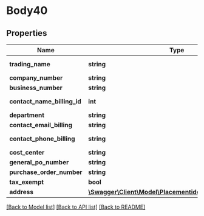 # Body40

## Properties
Name | Type | Description | Notes
------------ | ------------- | ------------- | -------------
**trading_name** | **string** | Company Name | [optional] 
**company_number** | **string** |  | [optional] 
**business_number** | **string** |  | [optional] 
**contact_name_billing_id** | **int** | contact internal id | 
**department** | **string** |  | [optional] 
**contact_email_billing** | **string** | email | [optional] 
**contact_phone_billing** | **string** | phone number | [optional] 
**cost_center** | **string** |  | [optional] 
**general_po_number** | **string** |  | [optional] 
**purchase_order_number** | **string** |  | [optional] 
**tax_exempt** | **bool** |  | [optional] 
**address** | [**\Swagger\Client\Model\PlacementidcompanydetailAddress**](PlacementidcompanydetailAddress.md) |  | [optional] 

[[Back to Model list]](../../README.md#documentation-for-models) [[Back to API list]](../../README.md#documentation-for-api-endpoints) [[Back to README]](../../README.md)


